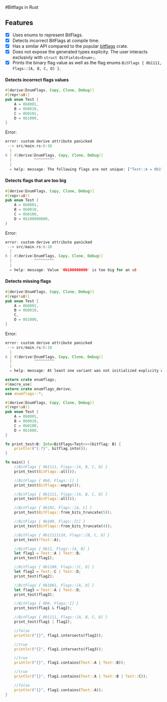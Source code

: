 #Bitflags in Rust


## Features

- [x] Uses enums to represent BitFlags.
- [x] Detects incorrect BitFlags at compile time.
- [x] Has a similar API compared to the popular [bitflags](https://crates.io/crates/bitflags) crate.
- [x] Does not expose the generated types explicity. The user interacts exclusivly with `struct BitFields<Enum>;`.
- [x] Prints the binary flag value as well as the flag enums `BitFlags { 0b1111, Flags::[A, B, C, D] }`.

#### Detects incorrect flags values

```Rust
#[derive(EnumFlags, Copy, Clone, Debug)]
#[repr(u8)]
pub enum Test {
    A = 0b0001,
    B = 0b0010,
    C = 0b0101,
    D = 0b1000,
}
```

Error:
```Rust
error: custom derive attribute panicked
 --> src/main.rs:6:10
  |
6 | #[derive(EnumFlags, Copy, Clone, Debug)]
  |          ^^^^^^^^^
  |
  = help: message: The following flags are not unique: ["Test::A = 0b1", "Test::C = 0b101"]
```


#### Detects flags that are too big
```Rust
#[derive(EnumFlags, Copy, Clone, Debug)]
#[repr(u8)]
pub enum Test {
    A = 0b0001,
    B = 0b0010,
    C = 0b0100,
    D = 0b100000000,
}
```

Error:
```Rust
error: custom derive attribute panicked
 --> src/main.rs:6:10
  |
6 | #[derive(EnumFlags, Copy, Clone, Debug)]
  |          ^^^^^^^^^
  |
  = help: message: Value '0b100000000' is too big for an u8
```

#### Detects missing flags

```Rust
#[derive(EnumFlags, Copy, Clone, Debug)]
#[repr(u8)]
pub enum Test {
    A = 0b0001,
    B = 0b0010,
    C,
    D = 0b1000,
}
```

Error:
```Rust
error: custom derive attribute panicked
 --> src/main.rs:6:10
  |
6 | #[derive(EnumFlags, Copy, Clone, Debug)]
  |          ^^^^^^^^^
  |
  = help: message: At least one variant was not initialized explicity with a value.
```


```Rust
extern crate enumflags;
#[macro_use]
extern crate enumflags_derive;
use enumflags::*;

#[derive(EnumFlags, Copy, Clone, Debug)]
#[repr(u8)]
pub enum Test {
    A = 0b0001,
    B = 0b0010,
    C = 0b0100,
    D = 0b1000,
}

fn print_test<B: Into<BitFlags<Test>>>(bitflag: B) {
    println!("{:?}", bitflag.into());
}

fn main() {
    //BitFlags { 0b1111, Flags::[A, B, C, D] }
    print_test(BitFlags::all());

    //BitFlags { 0b0, Flags::[] }
    print_test(BitFlags::empty());

    //BitFlags { 0b1111, Flags::[A, B, C, D] }
    print_test(BitFlags::all());

    //BitFlags { 0b101, Flags::[A, C] }
    print_test(BitFlags::from_bits_truncate(5));

    //BitFlags { 0b100, Flags::[C] }
    print_test(BitFlags::from_bits_truncate(4));

    //BitFlags { 0b11111110, Flags::[B, C, D] }
    print_test(!Test::A);

    //BitFlags { 0b11, Flags::[A, B] }
    let flag1 = Test::A | Test::B;
    print_test(flag1);

    //BitFlags { 0b1100, Flags::[C, D] }
    let flag2 = Test::C | Test::D;
    print_test(flag2);

    //BitFlags { 0b1001, Flags::[A, D] }
    let flag3 = Test::A | Test::D;
    print_test(flag3);

    //BitFlags { 0b0, Flags::[] }
    print_test(flag1 & flag2);

    //BitFlags { 0b1111, Flags::[A, B, C, D] }
    print_test(flag1 | flag2);

    //false
    println!("{}", flag1.intersects(flag2));

    //true
    println!("{}", flag1.intersects(flag3));

    //true
    println!("{}", flag1.contains(Test::A | Test::B));

    //true
    println!("{}", flag1.contains(Test::A | Test::B | Test::C));

    //false
    println!("{}", flag1.contains(Test::A));
}
```
